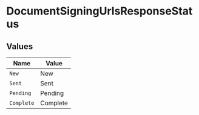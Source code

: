 # DocumentSigningUrlsResponseStatus


## Values

| Name       | Value      |
| ---------- | ---------- |
| `New`      | New        |
| `Sent`     | Sent       |
| `Pending`  | Pending    |
| `Complete` | Complete   |